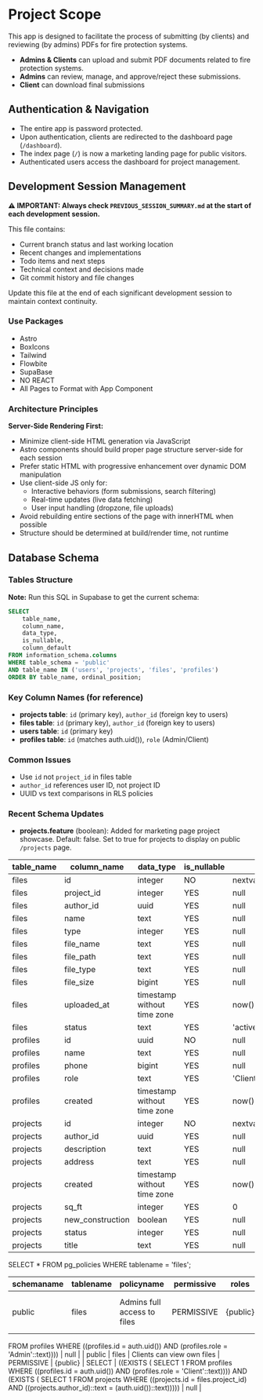 # Project Scope

This app is designed to facilitate the process of submitting (by clients) and reviewing (by admins) PDFs for fire protection systems.

- **Admins & Clients** can upload and submit PDF documents related to fire protection systems.
- **Admins** can review, manage, and approve/reject these submissions.
- **Client** can download final submissions

## Authentication & Navigation

- The entire app is password protected.
- Upon authentication, clients are redirected to the dashboard page (`/dashboard`).
- The index page (`/`) is now a marketing landing page for public visitors.
- Authenticated users access the dashboard for project management.

## Development Session Management

**⚠️ IMPORTANT: Always check `PREVIOUS_SESSION_SUMMARY.md` at the start of each development session.**

This file contains:

- Current branch status and last working location
- Recent changes and implementations
- Todo items and next steps
- Technical context and decisions made
- Git commit history and file changes

Update this file at the end of each significant development session to maintain context continuity.

### Use Packages

- Astro
- BoxIcons
- Tailwind
- Flowbite
- SupaBase
- NO REACT
- All Pages to Format with App Component

### Architecture Principles

**Server-Side Rendering First:**

- Minimize client-side HTML generation via JavaScript
- Astro components should build proper page structure server-side for each session
- Prefer static HTML with progressive enhancement over dynamic DOM manipulation
- Use client-side JS only for:
  - Interactive behaviors (form submissions, search filtering)
  - Real-time updates (live data fetching)
  - User input handling (dropzone, file uploads)
- Avoid rebuilding entire sections of the page with innerHTML when possible
- Structure should be determined at build/render time, not runtime

## Database Schema

### Tables Structure

**Note:** Run this SQL in Supabase to get the current schema:

```sql
SELECT
    table_name,
    column_name,
    data_type,
    is_nullable,
    column_default
FROM information_schema.columns
WHERE table_schema = 'public'
AND table_name IN ('users', 'projects', 'files', 'profiles')
ORDER BY table_name, ordinal_position;
```

### Key Column Names (for reference)

- **projects table**: `id` (primary key), `author_id` (foreign key to users)
- **files table**: `id` (primary key), `author_id` (foreign key to users)
- **users table**: `id` (primary key)
- **profiles table**: `id` (matches auth.uid()), `role` (Admin/Client)

### Common Issues

- Use `id` not `project_id` in files table
- `author_id` references user ID, not project ID
- UUID vs text comparisons in RLS policies

### Recent Schema Updates

- **projects.feature** (boolean): Added for marketing page project showcase. Default: false. Set to true for projects to display on public `/projects` page.

| table_name | column_name      | data_type                   | is_nullable | column_default                       |
| ---------- | ---------------- | --------------------------- | ----------- | ------------------------------------ |
| files      | id               | integer                     | NO          | nextval('files_id_seq'::regclass)    |
| files      | project_id       | integer                     | YES         | null                                 |
| files      | author_id        | uuid                        | YES         | null                                 |
| files      | name             | text                        | YES         | null                                 |
| files      | type             | integer                     | YES         | null                                 |
| files      | file_name        | text                        | YES         | null                                 |
| files      | file_path        | text                        | YES         | null                                 |
| files      | file_type        | text                        | YES         | null                                 |
| files      | file_size        | bigint                      | YES         | null                                 |
| files      | uploaded_at      | timestamp without time zone | YES         | now()                                |
| files      | status           | text                        | YES         | 'active'::text                       |
| profiles   | id               | uuid                        | NO          | null                                 |
| profiles   | name             | text                        | YES         | null                                 |
| profiles   | phone            | bigint                      | YES         | null                                 |
| profiles   | role             | text                        | YES         | 'Client'::text                       |
| profiles   | created          | timestamp without time zone | YES         | now()                                |
| projects   | id               | integer                     | NO          | nextval('projects_id_seq'::regclass) |
| projects   | author_id        | uuid                        | YES         | null                                 |
| projects   | description      | text                        | YES         | null                                 |
| projects   | address          | text                        | YES         | null                                 |
| projects   | created          | timestamp without time zone | YES         | now()                                |
| projects   | sq_ft            | integer                     | YES         | 0                                    |
| projects   | new_construction | boolean                     | YES         | null                                 |
| projects   | status           | integer                     | YES         | null                                 |
| projects   | title            | text                        | YES         | null                                 |

SELECT \* FROM pg_policies WHERE tablename = 'files';

| schemaname | tablename | policyname                  | permissive | roles    | cmd | qual               | with_check |
| ---------- | --------- | --------------------------- | ---------- | -------- | --- | ------------------ | ---------- |
| public     | files     | Admins full access to files | PERMISSIVE | {public} | ALL | (EXISTS ( SELECT 1 |

FROM profiles
WHERE ((profiles.id = auth.uid()) AND (profiles.role = 'Admin'::text)))) | null |
| public | files | Clients can view own files | PERMISSIVE | {public} | SELECT | ((EXISTS ( SELECT 1
FROM profiles
WHERE ((profiles.id = auth.uid()) AND (profiles.role = 'Client'::text)))) AND (EXISTS ( SELECT 1
FROM projects
WHERE ((projects.id = files.project_id) AND ((projects.author_id)::text = (auth.uid())::text))))) | null |
